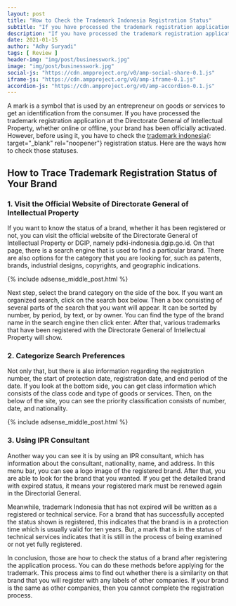 ```yaml
---
layout: post
title: "How to Check the Trademark Indonesia Registration Status"
subtitle: "If you have processed the trademark registration application at the Directorate General of Intellectual Property, whether online or offline, your brand has been officially activated."
description: "If you have processed the trademark registration application at the Directorate General of Intellectual Property, whether online or offline, your brand has been officially activated."
date: 2021-01-15
author: "Adhy Suryadi"
tags: [ Review ]
header-img: "img/post/businesswork.jpg"
image: "img/post/businesswork.jpg"
social-js: "https://cdn.ampproject.org/v0/amp-social-share-0.1.js"
iframe-js: "https://cdn.ampproject.org/v0/amp-iframe-0.1.js"
accordion-js: "https://cdn.ampproject.org/v0/amp-accordion-0.1.js"
---
```


A mark is a symbol that is used by an entrepreneur on goods or services to get an identification from the consumer. If you have processed the trademark registration application at the Directorate General of Intellectual Property, whether online or offline, your brand has been officially activated. However, before using it, you have to check the [trademark indonesia](https://patendo.com/trademark-indonesia/ "trademark indonesia"){: target="_blank" rel="noopener"} registration status. Here are the ways how to check those statuses.

## How to Trace Trademark Registration Status of Your Brand

### 1. Visit the Official Website of Directorate General of Intellectual Property

If you want to know the status of a brand, whether it has been registered or not, you can visit the official website of the Directorate General of Intellectual Property or DGIP, namely pdki-indonesia.dgip.go.id. On that page, there is a search engine that is used to find a particular brand. There are also options for the category that you are looking for, such as patents, brands, industrial designs, copyrights, and geographic indications.

{% include adsense_middle_post.html %}

Next step, select the brand category on the side of the box. If you want an organized search, click on the search box below. Then a box consisting of several parts of the search that you want will appear. It can be sorted by number, by period, by text, or by owner. You can find the type of the brand name in the search engine then click enter. After that, various trademarks that have been registered with the Directorate General of Intellectual Property will show.

### 2. Categorize Search Preferences

Not only that, but there is also information regarding the registration number, the start of protection date, registration date, and end period of the date. If you look at the bottom side, you can get class information which consists of the class code and type of goods or services. Then, on the below of the site, you can see the priority classification consists of number, date, and nationality.

{% include adsense_middle_post.html %}

### 3. Using IPR Consultant

Another way you can see it is by using an IPR consultant, which has information about the consultant, nationality, name, and address. In this menu bar, you can see a logo image of the registered brand. After that, you are able to look for the brand that you wanted. If you get the detailed brand with expired status, it means your registered mark must be renewed again in the Directorial General.

Meanwhile, trademark Indonesia that has not expired will be written as a registered or technical service. For a brand that has successfully accepted the status shown is registered, this indicates that the brand is in a protection time which is usually valid for ten years. But, a mark that is in the status of technical services indicates that it is still in the process of being examined or not yet fully registered.

In conclusion, those are how to check the status of a brand after registering the application process. You can do these methods before applying for the trademark. This process aims to find out whether there is a similarity on that brand that you will register with any labels of other companies. If your brand is the same as other companies, then you cannot complete the registration process.
